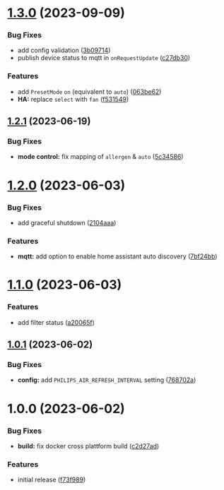 # [1.3.0](https://github.com/r1sim/philips-air-to-mqtt/compare/v1.2.1...v1.3.0) (2023-09-09)


### Bug Fixes

* add config validation ([3b09714](https://github.com/r1sim/philips-air-to-mqtt/commit/3b09714e9ddc9767f21dff6663db4d89b775495f))
* publish device status to mqtt in `onRequestUpdate` ([c27db30](https://github.com/r1sim/philips-air-to-mqtt/commit/c27db30a311df607103fabc46e445ac2c5158517))


### Features

* add `PresetMode` `on` (equivalent to `auto`) ([063be62](https://github.com/r1sim/philips-air-to-mqtt/commit/063be626d4e081fe8ca53f3de9d8613a45bc90fb))
* **HA:** replace `select` with `fan` ([f531549](https://github.com/r1sim/philips-air-to-mqtt/commit/f531549d1f518accb1f620adba0c645bf67738d9))

## [1.2.1](https://github.com/r1sim/philips-air-to-mqtt/compare/v1.2.0...v1.2.1) (2023-06-19)


### Bug Fixes

* **mode control:** fix mapping of `allergen` & `auto` ([5c34586](https://github.com/r1sim/philips-air-to-mqtt/commit/5c345860b5ca0efe75b74c1e15ad5d1946e7b7ab))

# [1.2.0](https://github.com/r1sim/philips-air-to-mqtt/compare/v1.1.0...v1.2.0) (2023-06-03)


### Bug Fixes

* add graceful shutdown ([2104aaa](https://github.com/r1sim/philips-air-to-mqtt/commit/2104aaa0940b925ca9e2f1839bc9e34d54effd80))


### Features

* **mqtt:** add option to enable home assistant auto discovery ([7bf24bb](https://github.com/r1sim/philips-air-to-mqtt/commit/7bf24bb7590d46a48c476ed89dccb069fda06db2))

# [1.1.0](https://github.com/r1sim/philips-air-to-mqtt/compare/v1.0.1...v1.1.0) (2023-06-03)


### Features

* add filter status ([a20065f](https://github.com/r1sim/philips-air-to-mqtt/commit/a20065f1cf85c86aa97d8831d7a28ecc07d04a4f))

## [1.0.1](https://github.com/r1sim/philips-air-to-mqtt/compare/v1.0.0...v1.0.1) (2023-06-02)


### Bug Fixes

* **config:** add `PHILIPS_AIR_REFRESH_INTERVAL` setting ([768702a](https://github.com/r1sim/philips-air-to-mqtt/commit/768702a90124b3b8231c455376da5b0e2b15d993))

# 1.0.0 (2023-06-02)


### Bug Fixes

* **build:** fix docker cross plattform build ([c2d27ad](https://github.com/r1sim/philips-air-to-mqtt/commit/c2d27ad7d34bd70791cafb57f973490b46f5fdee))


### Features

* initial release ([f73f989](https://github.com/r1sim/philips-air-to-mqtt/commit/f73f989e8680f1ae5c99dd44c334923e7acb207c))
